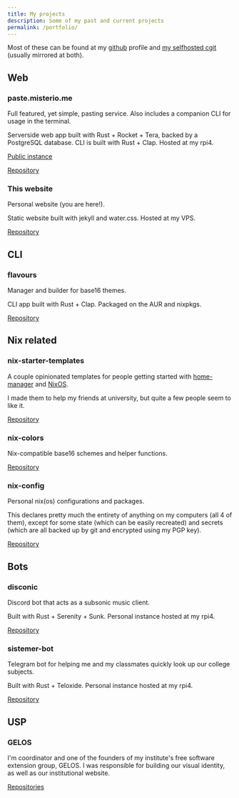 ```yaml
---
title: My projects
description: Some of my past and current projects
permalink: /portfolio/
---
```


Most of these can be found at my [github](https://github.com/misterio77)
profile and [my selfhosted cgit](https://m7.rs/git/) (usually mirrored at
both).

## Web

### paste.misterio.me
Full featured, yet simple, pasting service. Also includes a companion CLI for
usage in the terminal.

Serverside web app built with Rust + Rocket + Tera, backed by a PostgreSQL
database. CLI is built with Rust + Clap. Hosted at my rpi4.

[Public instance](https://paste.misterio.me)

[Repository](https://github.com/misterio77/paste.misterio.me)

### This website
Personal website (you are here!).

Static website built with jekyll and water.css. Hosted at my VPS.

[Repository](https://github.com/misterio77/website)

## CLI

### flavours
Manager and builder for base16 themes.

CLI app built with Rust + Clap. Packaged on the AUR and nixpkgs.

[Repository](https://github.com/misterio77/flavours)

## Nix related

### nix-starter-templates
A couple opinionated templates for people getting started with
[home-manager](https://github.com/nix-community/home-manager) and
[NixOS](https://nixos.org).

I made them to help my friends at university, but quite a few people seem to
like it.

[Repository](https://github.com/misterio77/nix-starter-templates)

### nix-colors
Nix-compatible base16 schemes and helper functions.

[Repository](https://github.com/misterio77/nix-colors)

### nix-config
Personal nix(os) configurations and packages.

This declares pretty much the entirety of anything on my computers (all 4 of
them), except for some state (which can be easily recreated) and secrets (which
are all backed up by git and encrypted using my PGP key).

[Repository](https://github.com/misterio77/nix-config)

## Bots

### disconic
Discord bot that acts as a subsonic music client.

Built with Rust + Serenity + Sunk. Personal instance hosted at my rpi4.

[Repository](https://github.com/misterio77/disconic)

### sistemer-bot
Telegram bot for helping me and my classmates quickly look up our college subjects.

Built with Rust + Teloxide. Personal instance hosted at my rpi4.

[Repository](https://github.com/misterio77/sistemer-bot)

## USP

### GELOS
I'm coordinator and one of the founders of my institute's free software
extension group, GELOS. I was responsible for building our visual identity, as
well as our institutional website.

[Repositories](https://github.com/gelos-icmc)
